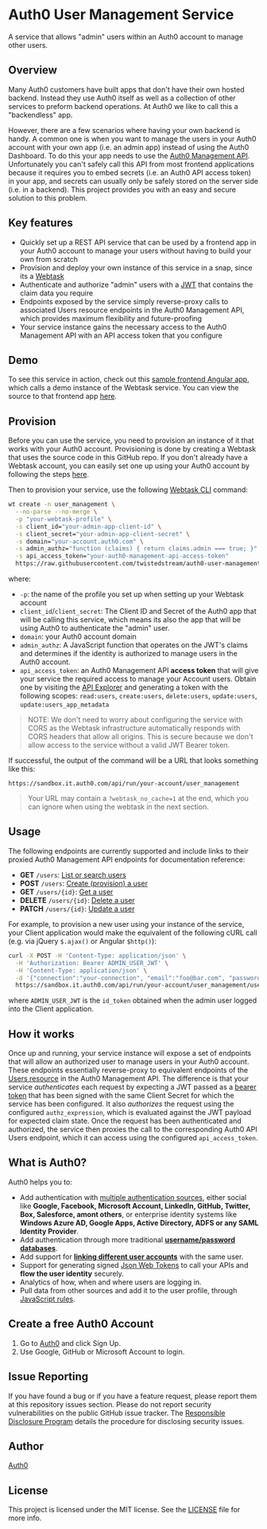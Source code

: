 # Auth0 User Management Service

A service that allows "admin" users within an Auth0 account to manage other users.

## Overview

Many Auth0 customers have built apps that don't have their own hosted backend. Instead they use Auth0 itself as well as a collection of other services to preform backend operations. At Auth0 we like to call this a "backendless" app.

However, there are a few scenarios where having your own backend is handy. A common one is when you want to manage the users in your Auth0 account with your own app (i.e. an admin app) instead of using the Auth0 Dashboard. To do this your app needs to use the [Auth0 Management API](https://auth0.com/docs/api/v2). Unfortunately you can't safely call this API from most frontend applications because it requires you to embed secrets (i.e. an Auth0 API access token) in your app, and secrets can usually only be safely stored on the server side (i.e. in a backend). This project provides you with an easy and secure solution to this problem.

## Key features

* Quickly set up a REST API service that can be used by a frontend app in your Auth0 account to manage your users without having to build your own from scratch
* Provision and deploy your own instance of this service in a snap, since its a [Webtask](https://webtask.io)
* Authenticate and authorize "admin" users with a [JWT](http://jwt.io) that contains the claim data you require
* Endpoints exposed by the service simply reverse-proxy calls to associated Users resource endpoints in the Auth0 Management API, which provides maximum flexibility and future-proofing
* Your service instance gains the necessary access to the Auth0 Management API with an API access token that you configure

## Demo

To see this service in action, check out this [sample frontend Angular app](http://twistedstream.github.io/auth0-user-management-service), which calls a demo instance of the Webtask service. You can view the source to that frontend app [here](https://github.com/twistedstream/auth0-user-management-service/tree/gh-pages).

## Provision

Before you can use the service, you need to provision an instance of it that works with your Auth0 account. Provisioning is done by creating a Webtask that uses the source code in this GitHub repo. If you don't already have a Webtask account, you can easily set one up using your Auth0 account by following the steps [here](https://manage.auth0.com/#/account/webtasks).

Then to provision your service, use the following [Webtask CLI](https://webtask.io/cli) command:

```bash
wt create -n user_management \
  --no-parse --no-merge \
  -p "your-webtask-profile" \
  -s client_id="your-admin-app-client-id" \
  -s client_secret="your-admin-app-client-secret" \
  -s domain="your-account.auth0.com" \
  -s admin_authz="function (claims) { return claims.admin === true; }" \
  -s api_access_token="your-auth0-management-api-access-token"
  https://raw.githubusercontent.com/twistedstream/auth0-user-management-service/master/webtask.js
```

where:
* `-p`: the name of the profile you set up when setting up your Webtask account
* `client_id`/`client_secret`: The Client ID and Secret of the Auth0 app that will be calling this service, which means its also the app that will be using Auth0 to authenticate the "admin" user.
* `domain`: your Auth0 account domain
* `admin_authz`: A JavaScript function that operates on the JWT's claims and determines if the identity is authorized to manage users in the Auth0 account.
* `api_access_token`: an Auth0 Management API **access token** that will give your service the required access to manage your Account users. Obtain one by visiting the [API Explorer](https://auth0.com/docs/api/v2) and generating a token with the following scopes: `read:users`, `create:users`, `delete:users`, `update:users`, `update:users_app_metadata`

> NOTE: We don't need to worry about configuring the service with CORS as the Webtask infrastructure automatically responds with CORS headers that allow all origins. This is secure because we don't allow access to the service without a valid JWT Bearer token.

If successful, the output of the command will be a URL that looks something like this:

```
https://sandbox.it.auth0.com/api/run/your-account/user_management
```

> Your URL may contain a `?webtask_no_cache=1` at the end, which you can ignore when using the webtask in the next section.

## Usage

The following endpoints are currently supported and include links to their proxied Auth0 Management API endpoints for documentation reference:

* **GET** `/users`: [List or search users](https://auth0.com/docs/api/v2#!/Users/get_users)
* **POST** `/users`: [Create (provision) a user](https://auth0.com/docs/api/v2#!/Users/post_users)
* **GET** `/users/{id}`: [Get a user](https://auth0.com/docs/api/v2#!/Users/get_users_by_id)
* **DELETE** `/users/{id}`: [Delete a user](https://auth0.com/docs/api/v2#!/Users/delete_users_by_id)
* **PATCH** `/users/{id}`: [Update a user](https://auth0.com/docs/api/v2#!/Users/patch_users_by_id)

For example, to provision a new user using your instance of the service, your Client application would make the equivalent of the following cURL call (e.g. via jQuery `$.ajax()` or Angular `$http()`):

```bash
curl -X POST -H 'Content-Type: application/json' \
  -H 'Authorization: Bearer ADMIN_USER_JWT' \
  -H 'Content-Type: application/json' \
  -d '{"connection":"your-connection", "email":"foo@bar.com", "password":"secret"}' \
  https://sandbox.it.auth0.com/api/run/your-account/user_management/users
```

where `ADMIN_USER_JWT` is the `id_token` obtained when the admin user logged into the Client application.

## How it works

Once up and running, your service instance will expose a set of endpoints that will allow an authorized user to manage users in your Auth0 account. These endpoints essentially reverse-proxy to equivalent endpoints of the [Users resource](https://auth0.com/docs/api/v2#!/Users/get_users) in the Auth0 Management API. The difference is that your service *authenticates* each request by expecting a JWT passed as a [bearer token](https://tools.ietf.org/html/draft-ietf-oauth-v2-bearer-20#section-2.1) that has been signed with the same Client Secret for which the service has been configured. It also *authorizes* the request using the configured `authz_expression`, which is evaluated against the JWT payload for expected claim state. Once the request has been authenticated and authorized, the service then proxies the call to the corresponding Auth0 API Users endpoint, which it can access using the configured `api_access_token`.

## What is Auth0?

Auth0 helps you to:

* Add authentication with [multiple authentication sources](https://docs.auth0.com/identityproviders), either social like **Google, Facebook, Microsoft Account, LinkedIn, GitHub, Twitter, Box, Salesforce, amont others**, or enterprise identity systems like **Windows Azure AD, Google Apps, Active Directory, ADFS or any SAML Identity Provider**.
* Add authentication through more traditional **[username/password databases](https://docs.auth0.com/mysql-connection-tutorial)**.
* Add support for **[linking different user accounts](https://docs.auth0.com/link-accounts)** with the same user.
* Support for generating signed [Json Web Tokens](https://docs.auth0.com/jwt) to call your APIs and **flow the user identity** securely.
* Analytics of how, when and where users are logging in.
* Pull data from other sources and add it to the user profile, through [JavaScript rules](https://docs.auth0.com/rules).

## Create a free Auth0 Account

1. Go to [Auth0](https://auth0.com) and click Sign Up.
2. Use Google, GitHub or Microsoft Account to login.

## Issue Reporting

If you have found a bug or if you have a feature request, please report them at this repository issues section. Please do not report security vulnerabilities on the public GitHub issue tracker. The [Responsible Disclosure Program](https://auth0.com/whitehat) details the procedure for disclosing security issues.

## Author

[Auth0](https://auth0.com)

## License

This project is licensed under the MIT license. See the [LICENSE](LICENSE) file for more info.
